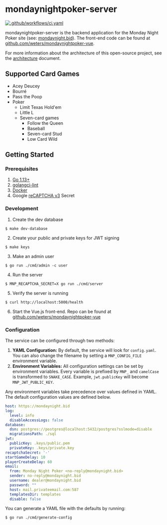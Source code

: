# mondaynightpoker-server

[![.github/workflows/ci.yaml](https://github.com/weters/mondaynightpoker-server/workflows/.github/workflows/ci.yaml/badge.svg?branch=master)](https://github.com/weters/mondaynightpoker-server/actions?query=workflow%3A.github%2Fworkflows%2Fci.yaml+branch%3Amaster)

mondaynightpoker-server is the backend application for the Monday Night Poker site (see: [mondaynight.bid](https://mondaynight.bid)). The front-end code can be found at [github.com/weters/mondaynightpoker-vue](https://github.com/weters/mondaynightpoker-vue).

For more information about the architecture of this open-source project, see the [architecture](architecture.md) document.

## Supported Card Games

* Acey Deucey
* Bourré
* Pass the Poop
* Poker
  * Limit Texas Hold'em
  * Little L
  * Seven-card games
    * Follow the Queen
    * Baseball
    * Seven-card Stud
    * Low Card Wild

## Getting Started

### Prerequisites

1. [Go 1.13+](https://golang.org/dl/)
2. [golangci-lint](https://golangci-lint.run/usage/install/)
3. [Docker](https://www.docker.com/products/docker-desktop)
4. Google [reCAPTCHA v3](https://www.google.com/u/1/recaptcha/admin/create) Secret

### Development

1. Create the dev database

```
$ make dev-database
```
    
2. Create your public and private keys for JWT signing

```
$ make keys
```
    
3. Make an admin user

```
$ go run ./cmd/admin -c user
```

4. Run the server

```
$ MNP_RECAPTCHA_SECRET=X go run ./cmd/server
```
    
5. Verify the server is running

```
$ curl http://localhost:5000/health
```
    
6. Start the Vue.js front-end. Repo can be found at [github.com/weters/mondaynightpoker-vue](https://github.com/weters/mondaynightpoker-vue)

### Configuration

The service can be configured through two methods:

1. **YAML Configuration:** By default, the service will look for `config.yaml`. You can also change the filename by setting a `MNP_CONFIG_FILE` environment variable.
2. **Environment Variables:** All configuration settings can be set by environment variables. Every variable is prefixed by `MNP_` and `camelCase` is transformed to `SNAKE_CASE`. Example, `jwt.publicKey` will become `MNP_JWT_PUBLIC_KEY`.

Any environment variables take precedence over values defined in YAML. The default configuration values are defined below.

```yaml
host: https://mondaynight.bid
log:
  level: info
  disableAccessLogs: false
database:
  dsn: postgres://postgres@localhost:5432/postgres?sslmode=disable
  migrationsPath: ./sql
jwt:
  publicKey: .keys/public.pem
  privateKey: .keys/private.key
recaptchaSecret: '-'
startGameDelay: 10
playerCreateDelay: 60
email:
  from: Monday Night Poker <no-reply@mondaynight.bid>
  sender: no-reply@mondaynight.bid
  username: dealer@mondaynight.bid
  password: ""
  host: mail.privateemail.com:587
  templatesDir: templates
  disable: false
```

You can generate a YAML file with the defaults by running:

```shell
$ go run ./cmd/generate-config
```